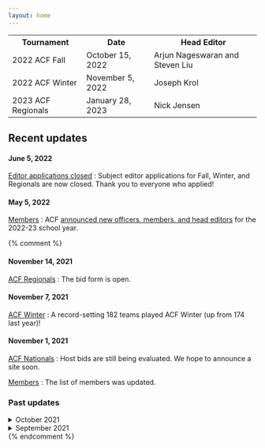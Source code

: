 ```yaml
---
layout: home
---
```


<table>

<tr>
<th>
Tournament
</th>
<th>
Date
</th>
<th>
Head Editor
</th>
</tr>

<tr>
<td>
2022 ACF Fall
</td>
<td>
October 15, 2022
</td>
<td>
Arjun Nageswaran and Steven Liu
</td>
</tr>

<tr>
<td>
2022 ACF Winter
</td>
<td>
November 5, 2022
</td>
<td>
Joseph Krol
</td>
</tr>

<tr>
<td>
2023 ACF Regionals
</td>
<td>
January 28, 2023
</td>
<td>
Nick Jensen
</td>
</tr>
</table>

<!-- Set title and description in config.yml -->

## Recent updates

#### June 5, 2022
[Editor applications closed](https://hsquizbowl.org/forums/viewtopic.php?p=390077#p390077)
: Subject editor applications for Fall, Winter, and Regionals are now closed. Thank you to everyone who applied!

#### May 5, 2022
[Members](/members)
: ACF [announced new officers, members, and head editors](https://hsquizbowl.org/forums/viewtopic.php?p=389927#p389927) for the 2022-23 school year.

{% comment %}
#### November 14, 2021
[ACF Regionals](/regionals)
: The bid form is open.

#### November 7, 2021
[ACF Winter](/winter)
: A record-setting 182 teams played ACF Winter (up from 174 last year)!

#### November 1, 2021
[ACF Nationals](/nationals)
: Host bids are still being evaluated. We hope to announce a site soon.

[Members](/members)
: The list of members was updated.

### Past updates

<details markdown="1">
<summary>
October 2021
</summary>

#### October 19, 2021
[ACF Regionals](/regionals)
: The editing team was updated.

#### October 16, 2021
[ACF Fall](/fall)
: A record-setting 259 teams played ACF Fall!

#### October 11, 2021
[ACF Regionals](/regionals)
: Global announcement has been published.

#### October 1, 2021
[Miscellaneous Policies](/policies)
: New policy on pseudonyms.

[Carper Award](/carper)
: Added 2021 winners.
</details>

<details markdown="1">
<summary>
September 2021
</summary>

#### September 26, 2021
[ACF Fall](/fall) and [ACF Winter](/winter)
: Clarified $0 minimum fee.

#### September 25, 2021
[ACF Fall](/fall)
: Clarified that eligibility restrictions do not apply to high-school-only mirrors.

#### September 22, 2021
[ACF Fall](/fall)
: All host sites have been selected. Registration has opened for teams and staffers.

[ACF Nationals](/nationals)
: The editing team has been finalized. We are also currently accepting hosting bids.

#### September 20, 2021
[ACF Winter](/winter)
: The −$25 deadline for packet submission [was extended](https://hsquizbowl.org/forums/viewtopic.php?f=8&t=25262&p=386239#p386239) to Friday, September 24. The [bid form](https://forms.gle/6kDFdeFpYuECB9Me9) is also open.

#### September 3, 2021
[Members](/members)
: ACF [announced new officers and members](https://hsquizbowl.org/forums/viewtopic.php?f=9&t=25323) following the long-awaited 2021 ACF Nationals.

</details>
{% endcomment %}
